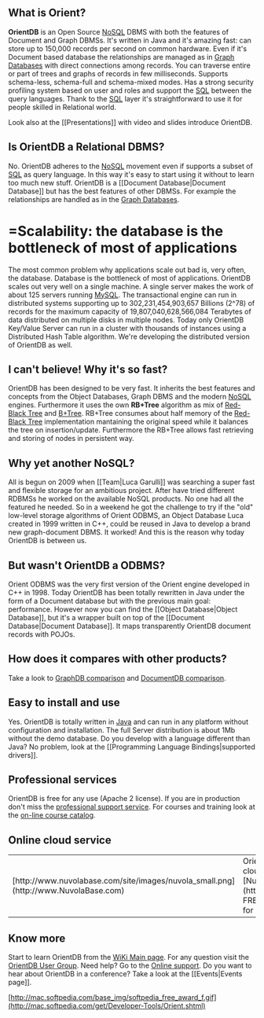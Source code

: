 
## What is Orient?

**OrientDB** is an Open Source [NoSQL](http://en.wikipedia.org/wiki/NoSQL) DBMS with both the features of Document and Graph DBMSs. It's written in Java and it's amazing fast: can store up to 150,000 records per second on common hardware. Even if it's Document based database the relationships are managed as in [Graph Databases](http://en.wikipedia.org/wiki/Graph_database) with direct connections among records. You can traverse entire or part of trees and graphs of records in few milliseconds. Supports schema-less, schema-full and schema-mixed modes. Has a strong security profiling system based on user and roles and support the [SQL](SQLQuery) between the query languages. Thank to the [SQL](SQLQuery) layer it's straightforward to use it for people skilled in Relational world.

Look also at the [[Presentations]] with video and slides introduce OrientDB.

## Is OrientDB a Relational DBMS?

No. OrientDB adheres to the [NoSQL](http://en.wikipedia.org/wiki/NoSQL) movement even if supports a subset of [SQL](SQLQuery) as query language. In this way it's easy to start using it without to learn too much new stuff. OrientDB is a [[Document Database|Document Database]] but has the best features of other DBMSs. For example the relationships are handled as in the [Graph Databases](http://en.wikipedia.org/wiki/Graph_database).

# =Scalability: the database is the bottleneck of most of applications

The most common problem why applications scale out bad is, very often, the database. Database is the bottleneck of most of applications. OrientDB scales out very well on a single machine. A single server makes the work of about 125 servers running [MySQL](http://en.wikipedia.org/wiki/Mysql). The transactional engine can run in distributed systems supporting up to 302,231,454,903,657 Billions (2^78) of records for the maximum capacity of 19,807,040,628,566,084 Terabytes of data distributed on multiple disks in multiple nodes. Today only OrientDB Key/Value Server can run in a cluster with thousands of instances using a Distributed Hash Table algorithm. We're developing the distributed version of OrientDB as well.

## I can't believe! Why it's so fast?

OrientDB has been designed to be very fast. It inherits the best features and concepts from the Object Databases, Graph DBMS and the modern [NoSQL](http://en.wikipedia.org/wiki/NoSQL) engines. Furthermore it uses the own **RB+Tree** algorithm as mix of [Red-Black Tree](http://en.wikipedia.org/wiki/Red-black_tree) and [B+Tree](http://en.wikipedia.org/wiki/B%2Btree). RB+Tree consumes about half memory of the [Red-Black Tree](http://en.wikipedia.org/wiki/Red-black_tree) implementation mantaining the original speed while it balances the tree on insertion/update. Furthermore the RB+Tree allows fast retrieving and storing of nodes in persistent way.

## Why yet another NoSQL?

All is begun on 2009 when [[Team|Luca Garulli]] was searching a super fast and flexible storage for an ambitious project. After have tried different RDBMSs he worked on the available NoSQL products. No one had all the featured he needed. So in a weekend he got the challenge to try if the "old" low-level storage algorithms of Orient ODBMS, an Object Database Luca created in 1999 written in C++, could be reused in Java to develop a brand new graph-document DBMS. It worked! And this is the reason why today OrientDB is between us.

## But wasn't OrientDB a ODBMS?

Orient ODBMS was the very first version of the Orient engine developed in C++ in 1998. Today OrientDB has been totally rewritten in Java under the form of a Document database but with the previous main goal: performance. However now you can find the [[Object Database|Object Database]], but it's a wrapper built on top of the [[Document Database|Document Database]]. It maps transparently OrientDB document records with POJOs.

## How does it compares with other products?

Take a look to [GraphDB comparison](GraphDBComparison) and [DocumentDB comparison](DocumentDBComparison).

## Easy to install and use

Yes. OrientDB is totally written in [Java](http://en.wikipedia.org/wiki/Java_%28programming_language%29) and can run in any platform without configuration and installation. The full Server distribution is about 1Mb without the demo database. Do you develop with a language different than Java? No problem, look at the [[Programming Language Bindings|supported drivers]].

## Professional services

OrientDB is free for any use (Apache 2 license). If you are in production don't miss the [professional support service](http://www.nuvolabase.com/site/professional.html). For courses and training look at the [on-line course catalog](http://www.nuvolabase.com/site/training.html).

## Online cloud service

<table>
  <tr><td>[http://www.nuvolabase.com/site/images/nuvola_small.png](http://www.NuvolaBase.com)</td><td>OrientDB is available on the cloud through [NuvolaBase.com](http://www.NuvolaBase.com). FREE accounts are available for small sized databases.</td></tr>
</table>

## Know more

Start to learn OrientDB from the [WiKi Main page](http://code.google.com/p/orient/wiki/Main). For any question visit the [OrientDB User Group](http://groups.google.com/group/orient-database). Need help? Go to the [Online support](http://chat.stackoverflow.com/rooms/6625/orientdb). Do you want to hear about OrientDB in a conference? Take a look at the [[Events|Events page]].

[http://mac.softpedia.com/base_img/softpedia_free_award_f.gif](http://mac.softpedia.com/get/Developer-Tools/Orient.shtml)